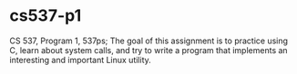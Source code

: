 # cs537-p1
CS 537, Program 1, 537ps; The goal of this assignment is to practice using C, learn about system calls, and try to write a program that implements an interesting and important Linux utility.
